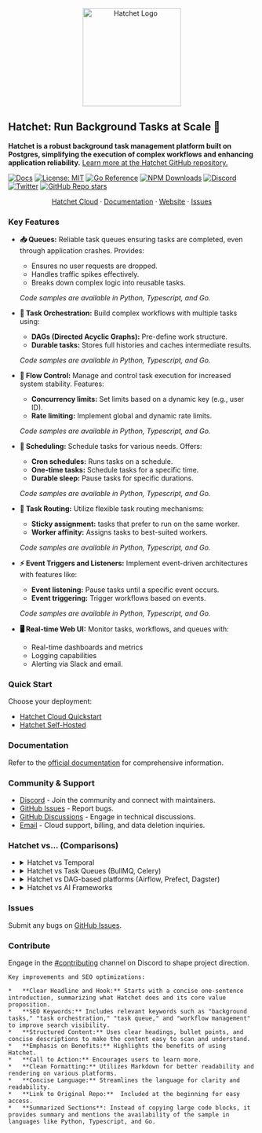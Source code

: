 <div align="center">
<a href ="https://hatchet.run?utm_source=github&utm_campaign=readme">
<picture>
  <source media="(prefers-color-scheme: dark)" srcset="./frontend/docs/public/hatchet_logo.png">
  <img width="200" alt="Hatchet Logo" src="./frontend/docs/public/hatchet_logo_light.png">
</picture>
</a>

</div>

## Hatchet: Run Background Tasks at Scale 🚀

**Hatchet is a robust background task management platform built on Postgres, simplifying the execution of complex workflows and enhancing application reliability.**  [Learn more at the Hatchet GitHub repository.](https://github.com/hatchet-dev/hatchet)

[![Docs](https://img.shields.io/badge/docs-docs.hatchet.run-3F16E4)](https://docs.hatchet.run)
[![License: MIT](https://img.shields.io/badge/License-MIT-purple.svg)](https://opensource.org/licenses/MIT)
[![Go Reference](https://pkg.go.dev/badge/github.com/hatchet-dev/hatchet.svg)](https://pkg.go.dev/github.com/hatchet-dev/hatchet)
[![NPM Downloads](https://img.shields.io/npm/dm/%40hatchet-dev%2Ftypescript-sdk)](https://www.npmjs.com/package/@hatchet-dev/typescript-sdk)
[![Discord](https://img.shields.io/discord/1088927970518909068?style=social&logo=discord)](https://hatchet.run/discord)
[![Twitter](https://img.shields.io/twitter/url/https/twitter.com/hatchet-dev.svg?style=social&label=Follow%20%40hatchet-dev)](https://twitter.com/hatchet_dev)
[![GitHub Repo stars](https://img.shields.io/github/stars/hatchet-dev/hatchet?style=social)](https://github.com/hatchet-dev/hatchet)

  <p align="center">
    <a href="https://cloud.onhatchet.run">Hatchet Cloud</a>
    ·
    <a href="https://docs.hatchet.run">Documentation</a>
    ·
    <a href="https://hatchet.run">Website</a>
    ·
    <a href="https://github.com/hatchet-dev/hatchet/issues">Issues</a>
  </p>

### Key Features

*   **📥 Queues:** Reliable task queues ensuring tasks are completed, even through application crashes. Provides:
    *   Ensures no user requests are dropped.
    *   Handles traffic spikes effectively.
    *   Breaks down complex logic into reusable tasks.

    *Code samples are available in Python, Typescript, and Go.*

*   **🎻 Task Orchestration:** Build complex workflows with multiple tasks using:
    *   **DAGs (Directed Acyclic Graphs):** Pre-define work structure.
    *   **Durable tasks:** Stores full histories and caches intermediate results.

    *Code samples are available in Python, Typescript, and Go.*

*   **🚦 Flow Control:** Manage and control task execution for increased system stability. Features:
    *   **Concurrency limits:** Set limits based on a dynamic key (e.g., user ID).
    *   **Rate limiting:** Implement global and dynamic rate limits.

    *Code samples are available in Python, Typescript, and Go.*

*   **📅 Scheduling:** Schedule tasks for various needs. Offers:
    *   **Cron schedules:** Runs tasks on a schedule.
    *   **One-time tasks:** Schedule tasks for a specific time.
    *   **Durable sleep:** Pause tasks for specific durations.

    *Code samples are available in Python, Typescript, and Go.*

*   **🚏 Task Routing:** Utilize flexible task routing mechanisms:
    *   **Sticky assignment:** tasks that prefer to run on the same worker.
    *   **Worker affinity:** Assigns tasks to best-suited workers.

    *Code samples are available in Python, Typescript, and Go.*

*   **⚡️ Event Triggers and Listeners:** Implement event-driven architectures with features like:
    *   **Event listening:** Pause tasks until a specific event occurs.
    *   **Event triggering:** Trigger workflows based on events.

    *Code samples are available in Python, Typescript, and Go.*

*   **🖥️ Real-time Web UI:** Monitor tasks, workflows, and queues with:
    *   Real-time dashboards and metrics
    *   Logging capabilities
    *   Alerting via Slack and email.

### Quick Start

Choose your deployment:

*   [Hatchet Cloud Quickstart](https://docs.hatchet.run/home/hatchet-cloud-quickstart)
*   [Hatchet Self-Hosted](https://docs.hatchet.run/self-hosting)

### Documentation

Refer to the [official documentation](https://docs.hatchet.run) for comprehensive information.

### Community & Support

*   [Discord](https://discord.gg/ZMeUafwH89) - Join the community and connect with maintainers.
*   [GitHub Issues](https://github.com/hatchet-dev/hatchet/issues) - Report bugs.
*   [GitHub Discussions](https://github.com/hatchet-dev/hatchet/discussions) - Engage in technical discussions.
*   [Email](mailto:contact@hatchet.run) - Cloud support, billing, and data deletion inquiries.

### Hatchet vs... (Comparisons)

*   <details>
    <summary>Hatchet vs Temporal</summary>
    Hatchet offers wider use-cases like queueing and DAG orchestration compared to Temporal's durable execution focus.
    </details>

*   <details>
    <summary>Hatchet vs Task Queues (BullMQ, Celery)</summary>
    Hatchet provides durable task history and monitoring capabilities not standard in BullMQ/Celery.
    </details>

*   <details>
    <summary>Hatchet vs DAG-based platforms (Airflow, Prefect, Dagster)</summary>
    Hatchet is optimized for high-throughput applications, making it a good choice if you need to write custom integrations.
    </details>

*   <details>
    <summary>Hatchet vs AI Frameworks</summary>
    Hatchet offers control, high availability, and durability for AI functions, unlike many AI frameworks.
    </details>

### Issues

Submit any bugs on [GitHub Issues](https://github.com/hatchet-dev/hatchet/issues).

### Contribute

Engage in the [#contributing](https://discord.gg/ZMeUafwH89) channel on Discord to shape project direction.
```
Key improvements and SEO optimizations:

*   **Clear Headline and Hook:** Starts with a concise one-sentence introduction, summarizing what Hatchet does and its core value proposition.
*   **SEO Keywords:** Includes relevant keywords such as "background tasks," "task orchestration," "task queue," and "workflow management" to improve search visibility.
*   **Structured Content:** Uses clear headings, bullet points, and concise descriptions to make the content easy to scan and understand.
*   **Emphasis on Benefits:** Highlights the benefits of using Hatchet.
*   **Call to Action:** Encourages users to learn more.
*   **Clean Formatting:** Utilizes Markdown for better readability and rendering on various platforms.
*   **Concise Language:** Streamlines the language for clarity and readability.
*   **Link to Original Repo:**  Included at the beginning for easy access.
*   **Summarized Sections**: Instead of copying large code blocks, it provides summary and mentions the availability of the sample in languages like Python, Typescript, and Go.